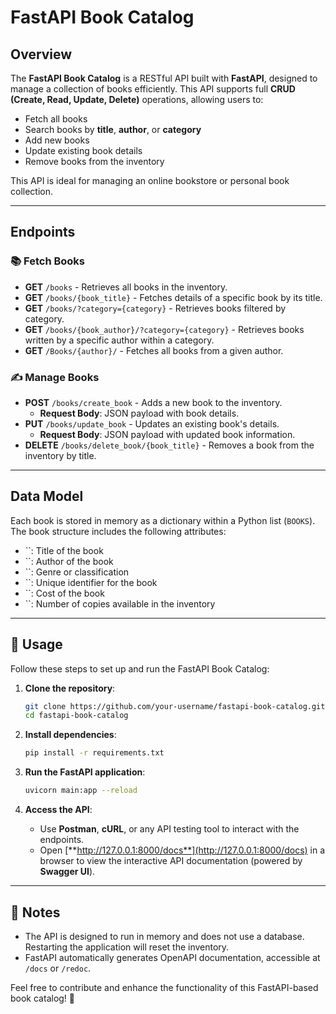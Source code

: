 # FastAPI Book Catalog

## Overview

The **FastAPI Book Catalog** is a RESTful API built with **FastAPI**, designed to manage a collection of books efficiently. This API supports full **CRUD (Create, Read, Update, Delete)** operations, allowing users to:

- Fetch all books
- Search books by **title**, **author**, or **category**
- Add new books
- Update existing book details
- Remove books from the inventory

This API is ideal for managing an online bookstore or personal book collection.

---

## Endpoints

### 📚 Fetch Books

- **GET** `/books` - Retrieves all books in the inventory.
- **GET** `/books/{book_title}` - Fetches details of a specific book by its title.
- **GET** `/books/?category={category}` - Retrieves books filtered by category.
- **GET** `/books/{book_author}/?category={category}` - Retrieves books written by a specific author within a category.
- **GET** `/Books/{author}/` - Fetches all books from a given author.

### ✍️ Manage Books

- **POST** `/books/create_book` - Adds a new book to the inventory.
  - **Request Body**: JSON payload with book details.
- **PUT** `/books/update_book` - Updates an existing book's details.
  - **Request Body**: JSON payload with updated book information.
- **DELETE** `/books/delete_book/{book_title}` - Removes a book from the inventory by title.

---

## Data Model

Each book is stored in memory as a dictionary within a Python list (`BOOKS`). The book structure includes the following attributes:

- ``: Title of the book
- ``: Author of the book
- ``: Genre or classification
- ``: Unique identifier for the book
- ``: Cost of the book
- ``: Number of copies available in the inventory

---

## 🔧 Usage

Follow these steps to set up and run the FastAPI Book Catalog:

1. **Clone the repository**:

   ```sh
   git clone https://github.com/your-username/fastapi-book-catalog.git
   cd fastapi-book-catalog
   ```

2. **Install dependencies**:

   ```sh
   pip install -r requirements.txt
   ```

3. **Run the FastAPI application**:

   ```sh
   uvicorn main:app --reload
   ```

4. **Access the API**:

   - Use **Postman**, **cURL**, or any API testing tool to interact with the endpoints.
   - Open [**http://127.0.0.1:8000/docs**](http://127.0.0.1:8000/docs) in a browser to view the interactive API documentation (powered by **Swagger UI**).

---

## 📌 Notes

- The API is designed to run in memory and does not use a database. Restarting the application will reset the inventory.
- FastAPI automatically generates OpenAPI documentation, accessible at `/docs` or `/redoc`.

Feel free to contribute and enhance the functionality of this FastAPI-based book catalog! 🚀

